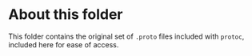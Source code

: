 # About this folder

This folder contains the original set of `.proto` files included with `protoc`, included here for ease of access.
